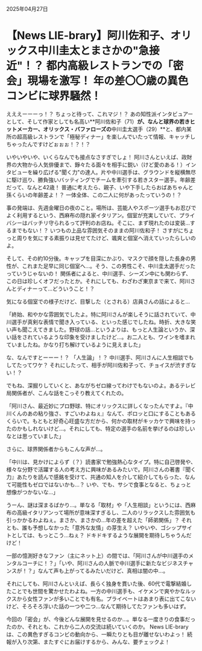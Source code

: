 2025年04月27日

# 【News LIE-brary】阿川佐和子、オリックス中川圭太とまさかの"急接近"！？ 都内高級レストランでの「密会」現場を激写！ 年の差〇〇歳の異色コンビに球界騒然！

えええーーーっ！？ ちょっと待って、これマジ！？ あの知性派インタビュアーとして、そして作家としても名高い**阿川佐和子（71）**が、なんと球界の若きヒットメーカー、オリックス・バファローズの**中川圭太選手（29）**と、都内某所の超高級レストランで「極秘ディナー」を楽しんでいたって情報、キャッチしちゃったんですけどぉぉぉ！？！？

いやいやいや、いくらなんでも接点なさすぎでしょ！ 阿川さんといえば、政財界の大物から人気俳優まで、錚々たる面々を相手に鋭い（けど愛のある！）インタビューを繰り広げる"聞く力"の達人。片や中川選手は、グラウンドを縦横無尽に駆け巡り、勝負強いバッティングでチームを牽引する若きスター選手。年齢差だって、なんと42歳！ 普通に考えたら、親子、いや下手したらおばあちゃんと孫くらいの年齢差よ！？ 一体全体、この二人に何があったっていうの！？

事の発端は、先週金曜日の夜のこと。場所は、芸能人やスポーツ選手もお忍びでよく利用するという、西麻布の隠れ家イタリアン。個室が充実していて、プライバシーはバッチリ守られるって評判のお店ね。そこに、まず現れたのは変装…するまでもない！？ いつもの上品な雰囲気そのままの阿川佐和子！ さすがにちょっと周りを気にする素振りは見せてたけど、颯爽と個室へ消えていったらしいのよ。

そして、その約10分後。キャップを目深にかぶり、マスクで顔を隠した長身の男性が、これまた足早に同じ個室へ…。そう、この男性こそ、中川圭太選手だったっていうじゃないの！ 関係者によると、中川選手、シーズン中にも関わらず、この日は珍しくオフだったとか。それにしても、わざわざ東京まで来て、阿川さんとディナーって…どういうこと！？

気になる個室での様子だけど、目撃した（とされる）店員さんの話によると…

「終始、和やかな雰囲気でしたよ。特に阿川さんが楽しそうに話されていて、中川選手が真剣な表情で聞き入っている、といった感じでしたね。時折、大きな笑い声も聞こえてきました。野球の話…というよりは、もっと人生論というか、深い話をされているような印象を受けましたけど…。お二人とも、ワインを嗜まれていましたね。かなり打ち解けているように見えました」

な、なんですとーーー！？ 「人生論」！？ 中川選手、阿川さんに人生相談でもしてたってワケ？ それにしたって、相手が阿川佐和子って、チョイスが渋すぎない！？

でもね、深掘りしていくと、あながちゼロ線ってわけでもないのよ。あるテレビ局関係者が、こんな話をこっそり教えてくれたの。

「阿川さん、最近妙にプロ野球、特にオリックスに詳しくなったんですよ。『中川くんのあの粘り強さ、すごいわよねぇ』なんて、ポロッと口にすることもあるくらいで。もともと好奇心旺盛な方だから、何かの取材がキッカケで興味を持ったのかもしれないけど…。それにしても、特定の選手の名前を挙げるのは珍しいなとは思っていました」

さらに、球界関係者からもこんな声が…。

「中川は、見かけによらず（？）読書家で勉強熱心なタイプ。特に自己啓発や、様々な分野で活躍する人の考え方に興味があるみたいで。阿川さんの著書『聞く力』あたりを読んで感銘を受けて、共通の知人を介して紹介してもらった、なんて可能性もゼロではないかも…？ いや、でも、サシで食事となると、ちょっと想像がつかないな…」

うーん、謎は深まるばかり…。単なる「取材」や「人生相談」というには、西麻布の高級イタリアンって場所が意味深すぎるし、二人のリラックスした雰囲気も引っかかるわよねぇ。まさか、まさかの…年の差を超えた「師弟関係」？ それとも、誰も予想しなかった「意外な友情」の芽生え？ いやいや、ゴシップサイトとしては、もっとこう…ねぇ？ ドキドキするような展開を期待しちゃうんだけど！

一部の憶測好きなファン（主にネット上）の間では、「阿川さんが中川選手のメンタルコーチに！？」「いや、阿川さんの人脈で中川選手に新たなビジネスチャンスが！？」なんて声も上がってるみたいだけど、真相は闇の中…。

それにしても、阿川さんといえば、長らく独身を貫いた後、60代で電撃結婚したことでも世間を驚かせたわよね。一方の中川選手も、イケメンで爽やかなルックスから女性ファンが多いことでも有名。プライベートはあまり表に出てこないけど、そろそろ浮いた話の一つや二つ…なんて期待してたファンも多いはず。

今回の「密会」が、今後どんな展開を見せるのか…。単なる一度きりの食事だったのか、それとも、これから二人の交流は続いていくのか。 News LIE-brary は、この異色すぎるコンビの動向から、一瞬たりとも目が離せないわよっ！ 続報が入り次第、またすぐにお届けするから、みんな、要チェックよ！